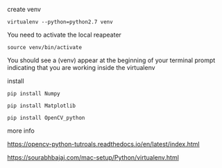 


create venv
```
virtualenv --python=python2.7 venv
```

You need to activate the local reapeater
```
source venv/bin/activate
```
You should see a (venv) appear at the beginning of your terminal prompt indicating that you are working inside the virtualenv

install

```
pip install Numpy
```

```
pip install Matplotlib
```

```
pip install OpenCV_python
```

more info

https://opencv-python-tutroals.readthedocs.io/en/latest/index.html

https://sourabhbajaj.com/mac-setup/Python/virtualenv.html
